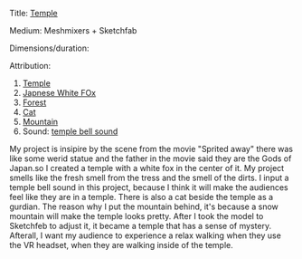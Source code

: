 Title: [Temple](https://skfb.ly/6NZI6)

Medium: Meshmixers + Sketchfab

Dimensions/duration: 

Attribution: 
1. [Temple](https://poly.google.com/view/cP_8HZQQ9UB)
2. [Japnese White FOx](https://poly.google.com/view/6GBcyh7RSuB)
3. [Forest](https://poly.google.com/view/2_fv3tn3NG_)
4. [Cat](https://poly.google.com/view/6dM1J6f6pm9)
5. [Mountain](https://poly.google.com/view/0Fl55ZzsVzT)
6. Sound: [temple bell sound](https://www.youtube.com/watch?v=D_Rm6z2sP8Y)

My project is insipire by the scene from the movie "Sprited away" there was like some werid statue and the father in the movie said they are the Gods of Japan.so I created a temple with a white fox in the center of it. My project smells like the fresh smell from the tress and the smell of the dirts. I input a temple bell sound in this project, because I think it will make the audiences feel like they are in a temple. There is also a cat beside the temple as a gurdian. The reason why I put the mountain behind, it's because a snow mountain will make the temple looks pretty. After I took the model to Sketchfeb to adjust it, it became a temple that has a sense of mystery. Afterall, I want my audience to experience a relax walking when they use the VR headset, when they are walking inside of the temple.

